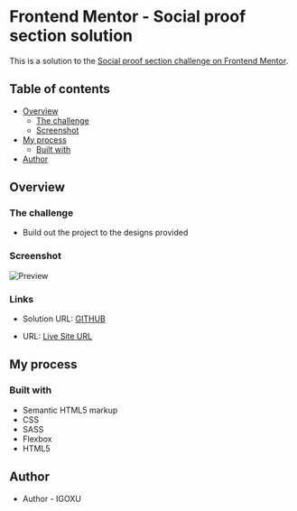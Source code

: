 # Frontend Mentor - Social proof section solution

This is a solution to the [Social proof section challenge on Frontend Mentor](https://www.frontendmentor.io/challenges/social-proof-section-6e0qTv_bA).

## Table of contents

- [Overview](#overview)
  - [The challenge](#the-challenge)
  - [Screenshot](#screenshot)
- [My process](#my-process)
  - [Built with](#built-with)
- [Author](#author)

## Overview

### The challenge

- Build out the project to the designs provided

### Screenshot

![Preview](https://res.cloudinary.com/dz209s6jk/image/upload/q_auto:good,w_900/Challenges/d8yg0q2to2lmdgpjtpo0.jpg)

### Links

- Solution URL: [GITHUB](https://github.com/IGOXU/social-proof-section)

- URL: [Live Site URL](https://social-proof-section-ebon-gamma.vercel.app/)

## My process

### Built with

- Semantic HTML5 markup
- CSS
- SASS
- Flexbox
- HTML5

## Author

- Author - IGOXU
